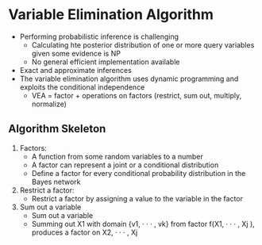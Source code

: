# Variable Elimination Algorithm

- Performing probabilistic inference is challenging
  * Calculating hte posterior distribution of one or more query variables given some evidence is NP
  * No general efficient implementation available
- Exact and approximate inferences
- The variable elimination algorithm uses dynamic programming and exploits the conditional independence 
  * VEA = factor + operations on factors (restrict, sum out, multiply, normalize)

## Algorithm Skeleton 
1. Factors:
   - A function from some random variables to a number
   - A factor can represent a joint or a conditional distribution
   - Define a factor for every conditional probability distribution in the Bayes network
2. Restrict a factor:
   - Restrict a factor by assigning a value to the variable in the factor
3. Sum out a variable
   - Sum out a variable
   - Summing out X1 with domain {v1, · · · , vk} from factor f(X1, · · · , Xj ), produces a factor on X2, · · · , Xj
